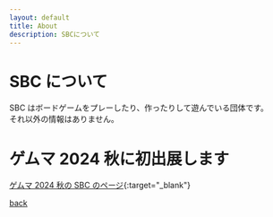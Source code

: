 ```yaml
---
layout: default
title: About
description: SBCについて
---
```


# SBC について

SBC はボードゲームをプレーしたり、作ったりして遊んでいる団体です。  
それ以外の情報はありません。

# ゲムマ 2024 秋に初出展します

[ゲムマ 2024 秋の SBC のページ](https://gamemarket.jp/booth?target_gm=2024a&keyword=SBC){:target="\_blank"}

[back](./)
